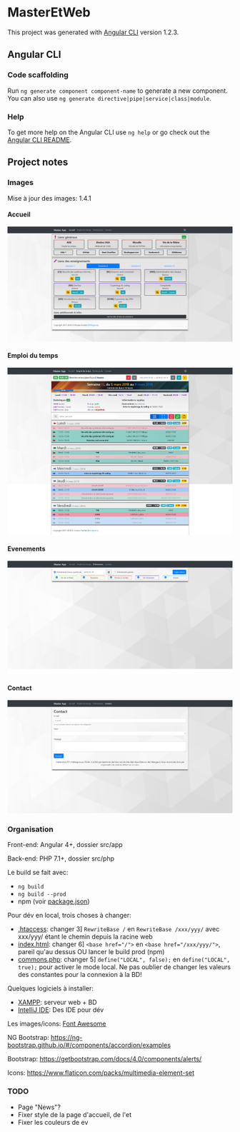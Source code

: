 # MasterEtWeb

This project was generated with [Angular CLI](https://github.com/angular/angular-cli) version 1.2.3.

## Angular CLI

### Code scaffolding

Run `ng generate component component-name` to generate a new component. You can also use `ng generate directive|pipe|service|class|module`.

### Help

To get more help on the Angular CLI use `ng help` or go check out the [Angular CLI README](https://github.com/angular/angular-cli/blob/master/README.md).

## Project notes

### Images
Mise à jour des images: 1.4.1

#### Accueil
![Accueil](screenshots/1_4_1/accueil.png)
#### Emploi du temps
![ET](screenshots/1_4_1/et.png)
#### Evenements
![EV](screenshots/1_3/ev.png)
#### Contact
![Contact](screenshots/1_3/contact.png)

### Organisation

Front-end: Angular 4+, dossier src/app

Back-end: PHP 7.1+, dossier src/php

Le build se fait avec:
* `ng build`
* `ng build --prod`
* npm (voir [package.json](package.json))

Pour dév en local, trois choses à changer:
* [.htaccess](src/.htaccess): changer 3] `RewriteBase /` en `RewriteBase /xxx/yyy/`
avec xxx/yyy/ étant le chemin depuis la racine web
* [index.html](src/index.html): changer 6] `<base href="/">` en `<base href="/xxx/yyy/">`,
pareil qu'au dessus OU lancer le build prod (npm)
* [commons.php](src/php/commons.php): changer 5] `define("LOCAL", false);` en `define("LOCAL", true);`
pour activer le mode local. Ne pas oublier de changer les valeurs des constantes pour la connexion à
la BD!

Quelques logiciels à installer:
* [XAMPP](https://www.apachefriends.org/fr/index.html): serveur web + BD
* [IntelliJ IDE](https://www.jetbrains.com/products.html): Des IDE pour dév

Les images/icons: [Font Awesome](https://www.flaticon.com/packs/font-awesome)

NG Bootstrap: https://ng-bootstrap.github.io/#/components/accordion/examples

Bootstrap: https://getbootstrap.com/docs/4.0/components/alerts/

Icons: https://www.flaticon.com/packs/multimedia-element-set

### TODO

* Page "News"?
* Fixer style de la page d'accueil, de l'et
* Fixer les couleurs de ev
